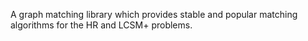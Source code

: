 A graph matching library which provides stable and popular matching algorithms
for the HR and LCSM+ problems.

